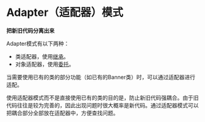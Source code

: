 # Adapter（适配器）模式

**把新旧代码分离出来**

Adapter模式有以下两种：

* 类适配器，使用[继承](inherit)。
* 对象适配器，使用[委托](delegate)。

当需要使用已有的类的部分功能（如已有的Banner类）时，可以通过适配器进行适配。

使用适配器模式而不是直接使用已有的类的目的是，防止新旧代码强耦合。由于旧代码往往是较为完善的，因此出现问题时很大概率是新代码。通过适配器模式可以把耦合部分全部放在适配器中，方便查找问题。